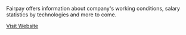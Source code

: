Fairpay offers information about company's working conditions, salary statistics by technologies and more to come.

[Visit Website](https://fairpay.ge/)

